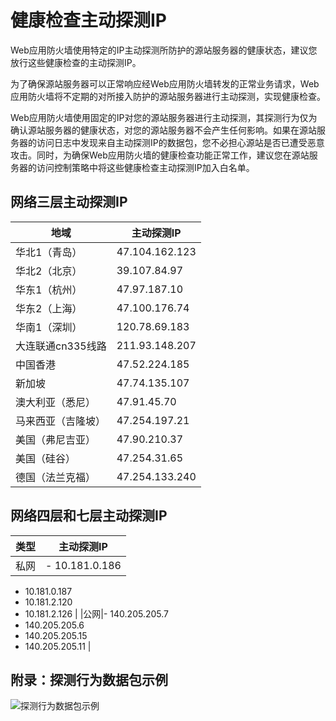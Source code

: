 # 健康检查主动探测IP

Web应用防火墙使用特定的IP主动探测所防护的源站服务器的健康状态，建议您放行这些健康检查的主动探测IP。

为了确保源站服务器可以正常响应经Web应用防火墙转发的正常业务请求，Web应用防火墙将不定期的对所接入防护的源站服务器进行主动探测，实现健康检查。

Web应用防火墙使用固定的IP对您的源站服务器进行主动探测，其探测行为仅为确认源站服务器的健康状态，对您的源站服务器不会产生任何影响。如果在源站服务器的访问日志中发现来自主动探测IP的数据包，您不必担心源站是否已遭受恶意攻击。同时，为确保Web应用防火墙的健康检查功能正常工作，建议您在源站服务器的访问控制策略中将这些健康检查主动探测IP加入白名单。

## 网络三层主动探测IP

|地域|主动探测IP|
|--|------|
|华北1（青岛）|47.104.162.123|
|华北2（北京）|39.107.84.97|
|华东1（杭州）|47.97.187.10|
|华东2（上海）|47.100.176.74|
|华南1（深圳）|120.78.69.183|
|大连联通cn335线路|211.93.148.207|
|中国香港|47.52.224.185|
|新加坡|47.74.135.107|
|澳大利亚（悉尼）|47.91.45.70|
|马来西亚（吉隆坡）|47.254.197.21|
|美国（弗尼吉亚）|47.90.210.37|
|美国（硅谷）|47.254.31.65|
|德国（法兰克福）|47.254.133.240|

## 网络四层和七层主动探测IP

|类型|主动探测IP|
|--|------|
|私网|-   10.181.0.186
-   10.181.0.187
-   10.181.2.120
-   10.181.2.126 |
|公网|-   140.205.205.7
-   140.205.205.6
-   140.205.205.15
-   140.205.205.11 |

## 附录：探测行为数据包示例

![探测行为数据包示例](https://static-aliyun-doc.oss-cn-hangzhou.aliyuncs.com/assets/img/zh-CN/6231087951/p36030.png)

